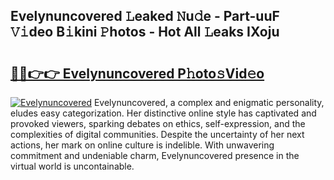 ## Evelynuncovered 𝙻eaked 𝙽u𝚍e - Part-uuF 𝚅𝚒deo B𝚒kini 𝙿hotos - Hot All 𝙻eaks IXoju

# <h2><a href="http://ld3w7v.urlbe.top/?page=Evelynuncovered">🔗🔗👉👉 Evelynuncovered P𝚑oto𝚜Vid𝚎o</a></h2>

[![Evelynuncovered](https://i.imgur.com/eBuTRDB.gif)](http://ld3w7v.urlbe.top/?page=Evelynuncovered)
Evelynuncovered, a complex and enigmatic personality, eludes easy categorization. Her distinctive online style has captivated and provoked viewers, sparking debates on ethics, self-expression, and the complexities of digital communities. Despite the uncertainty of her next actions, her mark on online culture is indelible. With unwavering commitment and undeniable charm, Evelynuncovered presence in the virtual world is uncontainable.

